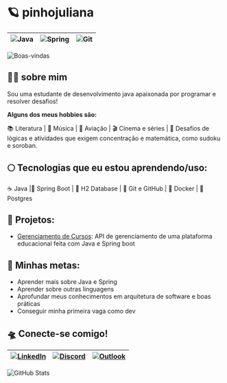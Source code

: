 # 🪐 pinhojuliana
| ![Java](https://img.shields.io/badge/java-%23ED8B00.svg?style=for-the-badge&logo=openjdk&logoColor=white) | ![Spring](https://img.shields.io/badge/spring-%236DB33F.svg?style=for-the-badge&logo=spring&logoColor=white) | ![Git](https://img.shields.io/badge/GIT-E44C30?style=for-the-badge&logo=git&logoColor=white) |
|---|---|---|

![Boas-vindas](https://i.giphy.com/media/v1.Y2lkPTc5MGI3NjExYmVmeTZpcnNlYXJyNWhyM2wwMWtrZWdod2JkdmVubG52ZWw5bXdzOSZlcD12MV9pbnRlcm5hbF9naWZfYnlfaWQmY3Q9Zw/GQw1KOoqGBpGU/giphy.gif)


## 👩‍🚀 sobre mim
Sou uma estudante de desenvolvimento java apaixonada por programar e resolver desafios! 

**Alguns dos meus hobbies são:**

📚 Literatura | 🎹 Música | 🛫 Aviação | 🎬 Cinema e séries | 🧮 Desafios de lógicas e atividades que exigem concentração e matemática, como sudoku e soroban.


## 🌕 Tecnologias que eu estou aprendendo/uso:

☕ Java |🌱 Spring Boot | 💾 H2 Database | 🐙 Git e GitHub | 🐋 Docker | 🐘 Postgres


## 🔭 Projetos:
- [Gerenciamento de Cursos](https://github.com/pinhojuliana/gerenciamento-cursos): API de gerenciamento de uma plataforma educacional feita com Java e Spring boot

## 🌠 Minhas metas:
- Aprender mais sobre Java e Spring
- Aprender sobre outras linguagens
- Aprofundar meus conhecimentos em arquitetura de software e boas práticas
- Conseguir minha primeira vaga como dev


## 🛸 Conecte-se comigo!
| [![LinkedIn](https://img.shields.io/badge/LinkedIn-0077B5?style=for-the-badge&logo=linkedin&logoColor=white)](https://www.linkedin.com/in/juliana-pinho-45b230301/) | [![Discord](https://img.shields.io/badge/Discord-7289DA?style=for-the-badge&logo=discord&logoColor=white)](https://discord.com/channels/@pinhojuliana28/) | [![Outlook](https://img.shields.io/badge/-Outlook-000?style=for-the-badge&logo=microsoft-outlook&logoColor=8B008B)](mailto:julianaa.ribeiro289@outlook.com) |
|---|---|---|


![GitHub Stats](https://github-readme-stats.vercel.app/api?username=pinhojuliana&theme=transparent&bg_color=191970&border_color=000&show_icons=true&icon_color=FFD700&title_color=FFD700&text_color=FFF)  
